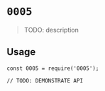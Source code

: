 # `0005`

> TODO: description

## Usage

```
const 0005 = require('0005');

// TODO: DEMONSTRATE API
```
